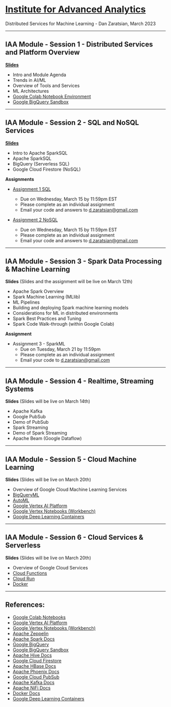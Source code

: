 # [Institute for Advanced Analytics](https://analytics.ncsu.edu/)
Distributed Services for Machine Learning - Dan Zaratsian, March 2023


---
## IAA Module - Session 1 - Distributed Services and Platform Overview

[**Slides**](https://docs.google.com/presentation/d/1CC03MXct8pW9DblZ4i7sICcYlbXg81xgyB1DLtDh_ig/edit?usp=sharing)

* Intro and Module Agenda
* Trends in AI/ML
* Overview of Tools and Services
* ML Architectures
* [Google Colab Notebook Environment](https://colab.sandbox.google.com/)
* [Google BigQuery Sandbox](https://console.cloud.google.com/bigquery)

---
## IAA Module - Session 2 - SQL and NoSQL Services

[**Slides**](https://docs.google.com/presentation/d/1zB7K2ud91WOKuCENic4WNLz6lSqJ0yUbijYQJ3HbFU0/edit?usp=sharing)

* Intro to Apache SparkSQL
* Apache SparkSQL
* BigQuery (Serverless SQL)
* Google Cloud Firestore (NoSQL)

**Assignments**
* [Assignment 1 SQL](./session_02/Assignment_1_SQL.md)
  - Due on Wednesday, March 15 by 11:59pm EST
  - Please complete as an individual assignment
  - Email your code and answers to d.zaratsian@gmail.com

* [Assignment 2 NoSQL](./session_02/Assignment_2_NoSQL.ipynb)
  - Due on Wednesday, March 15 by 11:59pm EST
  - Please complete as an individual assignment
  - Email your code and answers to d.zaratsian@gmail.com

---
## IAA Module - Session 3 - Spark Data Processing & Machine Learning

**Slides** (Slides and the assignment will be live on March 12th)

* Apache Spark Overview
* Spark Machine Learning (MLlib)
* ML Pipelines
* Building and deploying Spark machine learning models
* Considerations for ML in distributed environments
* Spark Best Practices and Tuning
* Spark Code Walk-through (within Google Colab)

**Assignment**
* Assignment 3 - SparkML
  - Due on Tuesday, March 21 by 11:59pm
  - Please complete as an individual assignment
  - Email your code to d.zaratsian@gmail.com

---
## IAA Module - Session 4 - Realtime, Streaming Systems

**Slides** (Slides will be live on March 14th)

* Apache Kafka
* Google PubSub
* Demo of PubSub
* Spark Streaming
* Demo of Spark Streaming
* Apache Beam (Google Dataflow)

---
## IAA Module - Session 5 - Cloud Machine Learning

**Slides** (Slides will be live on March 20th)

* Overview of Google Cloud Machine Learning Services
* [BigQueryML](https://cloud.google.com/bigquery-ml/docs/introduction)
* [AutoML](https://cloud.google.com/automl)
* [Google Vertex AI Platform](https://cloud.google.com/vertex-ai/docs/start/introduction-unified-platform)
* [Google Vertex Notebooks (Workbench)](https://cloud.google.com/vertex-ai/docs/workbench/introduction)
* [Google Deep Learning Containers](https://cloud.google.com/deep-learning-containers/docs/choosing-container)

---
## IAA Module - Session 6 - Cloud Services & Serverless

**Slides** (Slides will be live on March 20th)

* Overview of Google Cloud Services
* [Cloud Functions](https://cloud.google.com/functions)
* [Cloud Run](https://cloud.google.com/run)
* [Docker](https://docs.docker.com/)

---

## References:

* [Google Colab Notebooks](https://colab.sandbox.google.com)
* [Google Vertex AI Platform](https://cloud.google.com/vertex-ai/docs/start/introduction-unified-platform)
* [Google Vertex Notebooks (Workbench)](https://cloud.google.com/vertex-ai/docs/workbench/introduction)
* [Apache Zeppelin](https://zeppelin.apache.org/)
* [Apache Spark Docs](https://spark.apache.org/docs/latest/)
* [Google BigQuery](https://cloud.google.com/bigquery/what-is-bigquery)
* [Google BigQuery Sandbox](https://console.cloud.google.com/bigquery)
* [Apache Hive Docs](https://cwiki.apache.org/confluence/display/Hive/GettingStarted)
* [Google Cloud Firestore](https://cloud.google.com/firestore/docs)
* [Apache HBase Docs](https://hbase.apache.org/book.html)
* [Apache Phoenix Docs](https://phoenix.apache.org/)
* [Google Cloud PubSub](https://cloud.google.com/pubsub/docs/concepts)
* [Apache Kafka Docs](https://kafka.apache.org/20/documentation.html)
* [Apache NiFi Docs](https://nifi.apache.org/docs.html)
* [Docker Docs](https://docs.docker.com/)
* [Google Deep Learning Containers](https://cloud.google.com/deep-learning-containers/docs/choosing-container)
